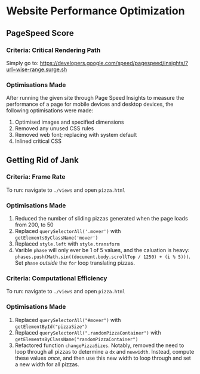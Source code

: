 # Website Performance Optimization

## PageSpeed Score

### Criteria: Critical Rendering Path
Simply go to: https://developers.google.com/speed/pagespeed/insights/?url=wise-range.surge.sh

### Optimisations Made
After running the given site through Page Speed Insights to measure the performance of a page for mobile devices and desktop devices, the following optimisations were made:

1. Optimised images and specified dimensions
2. Removed any unused CSS rules
3. Removed web font; replacing with system default
4. Inlined critical CSS

## Getting Rid of Jank

### Criteria: Frame Rate
To run: navigate to `./views` and open `pizza.html`

### Optimisations Made
1. Reduced the number of sliding pizzas generated when the page loads from 200, to 50
2. Replaced `querySelectorAll('.mover')` with `getElementsByClassName('mover')`
3. Replaced `style.left` with `style.transform`
4. Varible `phase` will only ever be 1 of 5 values, and the caluation is heavy: `phases.push(Math.sin((document.body.scrollTop / 1250) + (i % 5)))`. Set `phase` *outside* the `for` loop translating pizzas.

### Criteria: Computational Efficiency
To run: navigate to `./views` and open `pizza.html`

### Optimisations Made
1. Replaced `querySelectorAll("#mover")` with `getElementById("pizzaSize")`
2. Replaced `querySelectorAll(".randomPizzaContainer")` with `getElementsByClassName("randomPizzaContainer")`
3. Refactored function `changePizzaSizes`. Notably, removed the need to loop through all pizzas to determine a `dx` and `newwidth`. Instead, compute these values *once*, and then use this new width to loop through and set a new width for all pizzas.